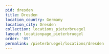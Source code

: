 ```yaml
---
pid: dresden
title: Dresden
location_country: Germany
location_city: Dresden
collection: locations_pieterbruegel
layout: locationpage_pieterbruegel
order: '09'
permalink: /pieterbruegel/locations/dresden
---
```

